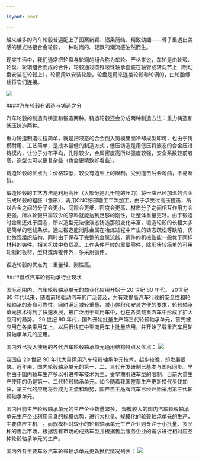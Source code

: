 ```yaml
---

layout: post

---
```




越来越多的汽车轮毂普遍配上了图案新颖、辐条简结、精致幼细——骨子里透出美感的镀光铬铝合金轮毂，一种时尚的、轻飘的潮流感油然而生。



现实生活中，我们通常把轮盘与轮辋的组合称为车轮。严格来说，车轮是由轮毂、轮盘、轮辋组合而成的合件，轮毂通过圆锥滚珠轴承套装在轴管或转向节上（制动盘安装在轮毂上），轮辋用以安装轮胎，轮盘是用来连接轮毂和轮辋的，由轮胎螺丝将它们连接。



![](http://www.zj998.com/upload/attached/image/2017/05/04170104_6672.jpg)

####汽车轮毂有锻造与铸造之分

汽车轮毂的制造有铸造和锻造两种。铸造轮毂还会分成两种制造方法：重力铸造和低压铸造两种。



重力铸造制造过程简单，就是把液态的合金倒入铸模里面冷却成型即可，也由于铸模耐用、工艺简单，是成本最低的制造方式；低压铸造是用低压将液态的合金压进铸模内，让分子分布平均，孔隙较少，金属密度高所以强度较强，安全系数较前者高，造型也可以更复杂些（也会更精致好看些）。

铸造轮毂的优点为：价格较低，较没有造型上的限制，受到撞击后会弯曲，不易断裂。

锻造轮毂的工艺方法是利用高压（大部分是几千吨的压力）将一块已经加温的合金压成轮毂的粗胚（雏形），再用CNC细部雕工二次加工，由于承受过高压撞击，所以合金之间的分子会更小、间隙会更细、密度会更高、材质分子之间相互作用力会更强，所以轮毂只需较少的原料就能达到足够的刚性，让整体重量更轻。由于锻造时金属还处于固态，所以造型无法像液态铸造那般变化丰富，锻造轮毂的长相大多是简单的粗线条状。通过锻造能消除金属在冶炼过程中产生的铸态疏松等缺陷，优化微观组织结构，同时由于保存了完整的金属流线，锻件的机械性能一般优于同样材料的铸件。相关机械中负载高、工作条件严峻的重要零件，除形状较简单的可用轧制的板材、型材或焊接件外，多采用锻件。



锻造轮毂的优点为：重量轻、刚性高。

####盘点汽车轮毂轴承行业现状

国际范围内，汽车轮毂轴承单元的商业化应用开始于 20 世纪 60 年代。 20世纪 80 年代以来，随着前轮驱动汽车的广泛普及，为有效提高汽车行驶的安全性和轮毂轴承的寿命可靠性，同时满足减轻重量、减小体积和安装方便的要求，轮毂轴承单元技术得到了快速发展，被广泛用于乘用车中，也在各类载重汽车中形成了扩大应用的趋势。 20 世纪 90 年代，国外开始批量生产第三代轮毂轴承单元，首先被应用在各类乘用车上，以后很快在中型商用车上批量应用，并开始了载重汽车用轮毂轴承单元的应用。

国内外已投入使用的各代汽车轮毂轴承单元通用结构特点及优点：
![](http://www.zj998.com/upload/attached/image/2017/05/04170039_0383.png)

我国自 20 世纪 90 年代大量运用汽车轮毂轴承单元技术，起步较晚，却发展很快。近年来，国内轮毂轴承单元的第一、二、三代开发研制已基本与国际同步。早期由于国内轿车生产多以引进整车技术为主，受早期引进车型的限制，目前大量生产使用的仍是第一、二代轮毂轴承单元。如今随着我国整车生产更新换代步伐加快，第三代的应用将会成为主流和趋势，国产自主品牌汽车已经开始采用第三代轮毂轴承单元。
 
国内目前生产轮毂轴承单元的生产企业数量繁多， 规模较大的国内汽车轮毂轴承单元生产企业利用自身的规模优势，进行大批量、规模化的轮毂轴承单元的生产，主要供应主机厂。而规模相对较小的轮毂轴承单元生产企业则专注于小批量、多品种的售后市场，根据现有市场的成熟车型并根据售后服务企业的需求进行相对应品种轮毂轴承单元的生产。
　　

国内外各主要车系汽车轮毂轴承单元更新换代情况列表：
![](http://www.zj998.com/upload/attached/image/2017/05/04170051_0519.png)